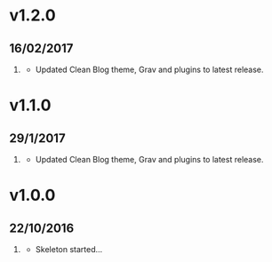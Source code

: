 # v1.2.0
## 16/02/2017

1. [](#improved)
    * Updated Clean Blog theme, Grav and plugins to latest release.


# v1.1.0
## 29/1/2017

1. [](#new)
    * Updated Clean Blog theme, Grav and plugins to latest release.


# v1.0.0
## 22/10/2016

1. [](#new)
    * Skeleton started...
